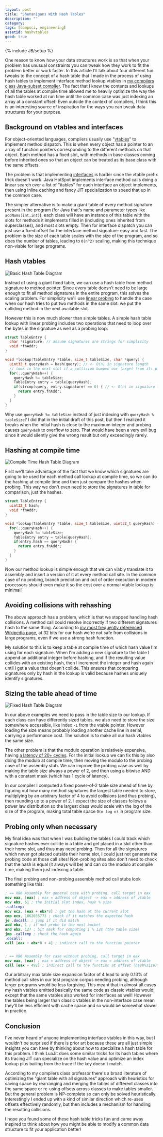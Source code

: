 ```yaml
---
layout: post
title: "Shenanigans With Hash Tables"
description: ""
category:
tags: [compsci, engineering]
assetid: hashvtables
good: true
---
```

{% include JB/setup %}

One reason to know how your data structures work is so that when your problem has unusual constraints you can tweak how they work to fit the problem better or work faster. In this article I'll talk about four different fun tweaks to the concept of a hash table that I made in the process of using hash tables to implement interface method lookup vtables in [my compilers class Java-subset compiler](/2019/04/18/writing-a-compiler-in-rust/). The fact that I knew the contents and lookups of all the tables at compile time allowed me to heavily optimize the way the hash table worked at run time until the common case was just indexing an array at a constant offset! Even outside the context of compilers, I think this is an interesting source of inspiration for the ways you can tweak data structures for your purpose.

## Background on vtables and interfaces

For object-oriented languages, compilers usually use "[vtables](https://pabloariasal.github.io/2017/06/10/understanding-virtual-tables/)" to implement method dispatch. This is when every object has a pointer to an array of function pointers corresponding to the different methods on that object. Each method has a fixed slot, with methods in base classes coming before inherited ones so that an object can be treated as its base class with the same offsets.

The problem is that implementing [interfaces](http://tutorials.jenkov.com/java/interfaces.html) is harder since the vtable prefix trick doesn't work. Java HotSpot implements interface method calls doing a linear search over a list of "itables" for each interface an object implements, then using inline caching and fancy JIT specialization to speed that up in the common case.

The simpler alternative is to make a giant table of every method signature present in the program (for Java that's name and parameter types like `addNums(int,int)`), each class will have an instance of this table with the slots for methods it implements filled in (including ones inherited from superclasses), and most slots empty. Then for interface dispatch you can just use a fixed offset for the interface method signature: easy and fast. The problem is the size of each table scales with the size of the program, and so does the number of tables, leading to `O(n^2)` scaling, making this technique non-viable for large programs.

## Hash vtables

![Basic Hash Table Diagram]({{PAGE_ASSETS}}/basic-hash-table.png)

Instead of using a giant fixed table, we can use a hash table from method signature to method pointer. Since every table doesn't need to be large enough to fit all method signatures in the entire program, this solves the scaling problem. For simplicity we'll use [linear probing](http://www.cs.rmit.edu.au/online/blackboard/chapter/05/documents/contribute/chapter/05/linear-probing.html) to handle the case when our hash tries to put two methods in the same slot: we put the colliding method in the next available slot.

However this is now much slower than simple tables. A simple hash table lookup with linear probing includes two operations that need to loop over the bytes in the signature as well as a probing loop:

```cpp
struct TableEntry {
  char *signature; // assume signatures are strings for simplicity
  void *fnAddr;
}

void *lookup(TableEntry *table, size_t tableSize, char *query) {
  uint32_t queryHash = hash(query); // <- O(n) in signature length
  // look in the next slot if a collision bumped our target from its place
  for(;;queryHash++) {
    queryHash %= tableSize;
    TableEntry entry = table[queryHash];
    if(strcmp(query, entry.signature) == 0) { // <- O(n) in signature length
      return entry.fnAddr;
    }
  }
}
```

Why use `queryHash %= tableSize` instead of just indexing with `queryHash % tableSize`? I did that in the initial draft of this post, but then I realized it breaks when the initial hash is close to the maximum integer and probing causes `queryHash` to overflow to zero. That would have been a very evil bug since it would silently give the wrong result but only exceedingly rarely.

## Hashing at compile time

![Compile Time Hash Table Diagram]({{PAGE_ASSETS}}/comptime-table.png)

First we'll take advantage of the fact that we know which signatures are going to be used for each method call lookup at compile time, so we can do the hashing at compile time and then just compare the hashes when probing. This way we don't even need to store the signatures in table for comparison, just the hashes.

```cpp
struct TableEntry {
  uint32_t hash;
  void *fnAddr;
}

void *lookup(TableEntry *table, size_t tableSize, uint32_t queryHash) {
  for(;;queryHash++) {
    queryHash %= tableSize;
    TableEntry entry = table[queryHash];
    if(entry.hash == queryHash) {
      return entry.fnAddr;
    }
  }
}
```

Now our method lookup is simple enough that we can viably translate it to assembly and insert a version of it at every method call site. In the common case of no probing, branch prediction and out of order execution in modern processors should even make it so the cost over a normal vtable lookup is minimal!

## Avoiding collisions with rehashing

The above approach has a problem, which is that we stopped handling hash collisions. A method call could resolve incorrectly if two different signatures hash to the same thing. According to [my most frequently referenced Wikipedia page](https://en.wikipedia.org/wiki/Birthday_problem), at 32 bits for our hash we're not safe from collisions in large programs, even if we use a strong hash function.

My solution to this is to keep a table at compile time of which hash value I'm using for each signature. When I'm adding a new signature to the table I append an additional integer before hashing, and if the resulting value collides with an existing hash, then I increment the integer and hash again until I get a value that doesn't collide. This ensures that comparing signatures only by hash in the lookup is valid because hashes uniquely identify signatures.

## Sizing the table ahead of time

![Fixed Hash Table Diagram]({{PAGE_ASSETS}}/fixed-table.png)

In our above examples we need to pass in the table size to our lookup. If each class can have differently sized tables, we also need to store the size somewhere accessible, like index `-1` from the vtable pointer. However loading the size means probably loading another cache line in serial, carrying a performance cost. The solution is to make all our hash vtables the same size.

The other problem is that the modulo operation is relatively expensive, having [a latency of 20+ cycles](https://www.agner.org/optimize/instruction_tables.pdf). For the initial lookup we can fix this by also doing the modulo at compile time, then moving the modulo to the probing case of the assembly stub. We can improve the probing case as well by making the table size always a power of 2, and then using a bitwise AND with a constant mask (which has 1 cycle of latency).

In our compiler I computed a fixed power-of-2 table size ahead of time by figuring out how many method signatures the largest table needed to store, multiplying by an arbitrary factor of 4 to avoid collisions (and thus probing), then rounding up to a power of 2. I expect the size of classes follows a power law distribution so the largest class would scale with the log of the size of the program, making total table space `O(n log n)` in program size.

## Probing only when necessary

My final idea was that when I was building the tables I could track which signature hashes ever collide in a table and get placed in a slot other than their home slot, and thus may need probing. Then for all the signatures which never got placed outside their home slot, I could just not generate the probing code at those call sites! Non-probing sites also don't need to check that the hash is equal (it always will be) and can do the modulo at compile time, making them just indexing a table.

The final probing and non-probing assembly method call stubs look something like this:

```nasm
; == X86 Assembly for general case with probing, call target in eax
mov eax, [eax] ; eax = address of object -> eax = address of vtable
mov ebx, 61 ; the initial slot index, hash % size
.callcmp:
mov ecx, [eax + ebx*8] ; get the hash at the current slot
cmp ecx, 1062035773 ; check if it matches the expected hash
je .docall: ; jump if it did match
add ebx, 1 ; if not probe to the next bucket
and ebx, 127 ; bit mask for computing i % 128 (the table size)
jmp .callcmp ; check the hash again
.docall:
call [eax + ebx*8 + 4] ; indirect call to the function pointer


; == X86 Assembly for case without probing, call target in eax
mov eax, [eax] ; eax = address of object -> eax = address of vtable
call [eax + 492] ; indirect call to the function at offset (hash%size)*8+4
```

Our arbitrary max table size expansion factor of 4 lead to only 0.13% of method call sites in our test program corpus needing probing, although larger programs would be less forgiving. This meant that in almost all cases my hash vtables emitted basically the same code as classic vtables would, except that the same vtables also worked for interfaces as well! However the tables being larger than classic vtables in the non-interface case mean they'll be less efficient with cache space and so would be somewhat slower in practice.

## Conclusion

I've never heard of anyone implementing interface vtables in this way, but I wouldn't be surprised if there is prior art because these are all just simple insights you can have by thinking about how to specialize a hash table for this problem. I think LuaJit does some similar tricks for its hash tables where its tracing JIT can specialize on the hash value and optimize an index lookup plus bailing from the trace if the key doesn't match.

According to my compilers class professor there's a broad literature of optimizing the "giant table with all signatures" approach with heuristics for saving space by rearranging and merging the tables of different classes into the same space or re-using offsets across classes to make tables smaller. But the general problem is NP-complete so can only be solved heuristically. Interestingly I ended up with a kind of similar direction which re-uses offsets effectively randomly, but then includes a mechanism for handling the resulting collisions.

I hope you found some of these hash table tricks fun and came away inspired to think about how you might be able to modify a common data structure to fit your application better!
